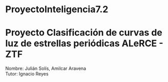 # ProyectoInteligencia7.2  
# Proyecto Clasificación de curvas de luz de estrellas periódicas ALeRCE - ZTF

Nombre: Julián Solís, Amilcar Aravena  
Tutor: Ignacio Reyes